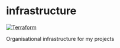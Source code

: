 # infrastructure

[![Terraform](https://github.com/VJftw/org-infra/actions/workflows/terraform.yml/badge.svg?branch=main)](https://github.com/VJftw/org-infra/actions/workflows/terraform.yml)

Organisational infrastructure for my projects
